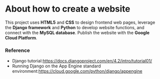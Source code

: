 # About how to create a website

This project uses **HTML5** and **CSS** to design frontend web pages, leverage the **Django framework** and **Python** to develop website functions, and connect with the **MySQL database**. Publish the website with the **Google Cloud Platform**.

### Reference
- Django tutorial:https://docs.djangoproject.com/en/4.2/intro/tutorial01/
- Running Django on the App Engine standard environment:https://cloud.google.com/python/django/appengine



